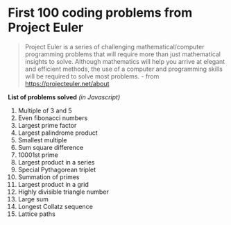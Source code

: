 # First 100 coding problems from Project Euler

> Project Euler is a series of challenging mathematical/computer programming problems that will require more than just mathematical insights to solve. Although mathematics will help you arrive at elegant and efficient methods, the use of a computer and programming skills will be required to solve most problems. - from https://projecteuler.net/about

**List of problems solved** *(in Javascript)*
 1. Multiple of 3 and 5
 2. Even fibonacci numbers
 3. Largest prime factor
 4. Largest palindrome product
 5. Smallest multiple
 6. Sum square difference
 7. 10001st prime
 8. Largest product in a series
 9. Special Pythagorean triplet
10. Summation of primes
11. Largest product in a grid
12. Highly divisible triangle number
13. Large sum
14. Longest Collatz sequence
15. Lattice paths